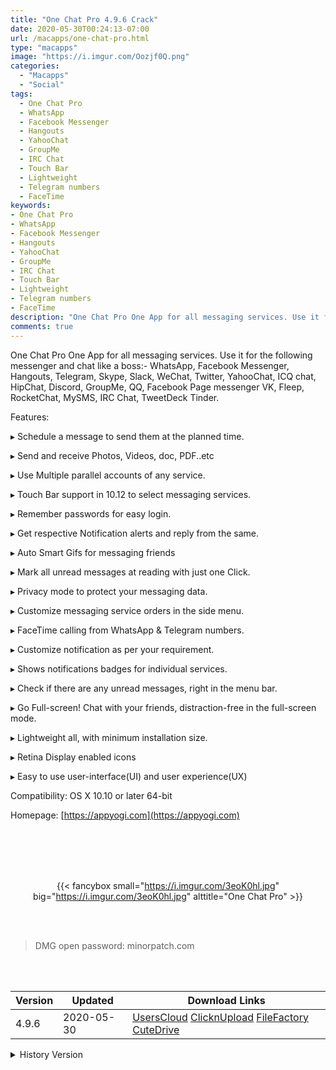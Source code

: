 ```yaml
---
title: "One Chat Pro 4.9.6 Crack"
date: 2020-05-30T00:24:13-07:00
url: /macapps/one-chat-pro.html
type: "macapps"
image: "https://i.imgur.com/Oozjf0Q.png"
categories:
  - "Macapps"
  - "Social"
tags:
  - One Chat Pro
  - WhatsApp
  - Facebook Messenger
  - Hangouts
  - YahooChat
  - GroupMe
  - IRC Chat
  - Touch Bar
  - Lightweight
  - Telegram numbers
  - FaceTime
keywords:
- One Chat Pro
- WhatsApp
- Facebook Messenger
- Hangouts
- YahooChat
- GroupMe
- IRC Chat
- Touch Bar
- Lightweight
- Telegram numbers
- FaceTime
description: "One Chat Pro One App for all messaging services. Use it for the following messenger and chat like a boss:- WhatsApp"
comments: true
---
```


One Chat Pro One App for all messaging services. Use it for the following messenger and chat like a boss:- WhatsApp, Facebook Messenger, Hangouts, Telegram, Skype, Slack, WeChat, Twitter, YahooChat, ICQ chat, HipChat, Discord, GroupMe, QQ, Facebook Page messenger VK, Fleep, RocketChat, MySMS, IRC Chat, TweetDeck Tinder.

Features:

▸ Schedule a message to send them at the planned time.

▸ Send and receive Photos, Videos, doc, PDF..etc

▸ Use Multiple parallel accounts of any service.

▸ Touch Bar support in 10.12 to select messaging services.

▸ Remember passwords for easy login.

▸ Get respective Notification alerts and reply from the same.

▸ Auto Smart Gifs for messaging friends

▸ Mark all unread messages at reading with just one Click.

▸ Privacy mode to protect your messaging data.

▸ Customize messaging service orders in the side menu.

▸ FaceTime calling from WhatsApp & Telegram numbers.

▸ Customize notification as per your requirement.

▸ Shows notifications badges for individual services.

▸ Check if there are any unread messages, right in the menu bar.

▸ Go Full-screen! Chat with your friends, distraction-free in the full-screen mode.

▸ Lightweight all, with minimum installation size.

▸ Retina Display enabled icons

▸ Easy to use user-interface(UI) and user experience(UX)

Compatibility: OS X 10.10 or later 64-bit

Homepage: [https://appyogi.com](https://appyogi.com)

<br/>
<br/>
<script async src="https://pagead2.googlesyndication.com/pagead/js/adsbygoogle.js"></script>
<ins class="adsbygoogle"
     style="display:block; text-align:center;"
     data-ad-layout="in-article"
     data-ad-format="fluid"
     data-ad-client="ca-pub-8746275014476192"
     data-ad-slot="5144997159"></ins>
<script>
     (adsbygoogle = window.adsbygoogle || []).push({});
</script>
<br/>
<br/>


<center>

{{< fancybox small="https://i.imgur.com/3eoK0hl.jpg" big="https://i.imgur.com/3eoK0hl.jpg" alttitle="One Chat Pro" >}}

</center>

<br/>
<br/>


> DMG open password: minorpatch.com

<br/>

<br/>
<div id="history_version" class="history_version">

| Version | Updated | Download Links |
| ---- | ---- | ---- |
| 4.9.6 | 2020-05-30 | [UsersCloud](https://ouo.io/fD4UGR)   [ClicknUpload](https://ouo.io/iGzAIm4)   [FileFactory]()   [CuteDrive](https://ouo.io/7u0waXJ) |
<details>
<summary>History Version</summary>

| Version | Updated | Download Links |
| ---- | ---- | ---- |
| 4.9.5 | 2020-01-30 | [UsersCloud](https://ouo.io/9BAT80)   [ClicknUpload](https://ouo.io/K6oyMk1)   [Mega](https://ouo.io/vyw7KH)   [CuteDrive](https://ouo.io/zGNFZt) |
</details>

</div>
